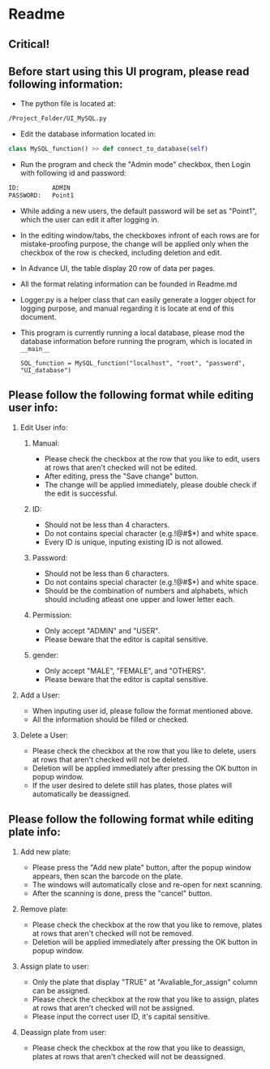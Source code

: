 # Readme

## Critical!

## Before start using this UI program, please read following information:

- The python file is located at:
```bash
/Project_Folder/UI_MySQL.py
```

- Edit the database information located in:
```python
class MySQL_function() >> def connect_to_database(self)
```
- Run the program and check the "Admin mode" checkbox, then Login with following id 
and password:
```bash
ID:         ADMIN
PASSWORD:   Point1 
```
- While adding a new users, the default password will be set as "Point1", which the user can edit it after logging in.

- In the editing window/tabs, the checkboxes infront of each rows are for mistake-proofing purpose, the change will be applied only when the checkbox of the row is checked, including deletion and edit.

- In Advance UI, the table display 20 row of data per pages.

- All the format relating information can be founded in Readme.md

- Logger.py is a helper class that can easily generate a logger object for logging purpose, and manual regarding it is locate at end of this document.

- This program is currently running a local database, please mod the database information before running the program, which is located in `__main__`

     `SQL_function = MySQL_function("localhost", "root", "password", "UI_database")`

## Please follow the following format while editing user info:

1. Edit User info:

   1. Manual: 

        - Please check the checkbox at the row that you like to edit, users at rows that aren't checked will not be edited.
        - After editing, press the "Save change" button.
        - The change will be applied immediately, please double check if the edit is successful. 

    2. ID:

        - Should not be less than 4 characters.
        - Do not contains special character (e.g.!@#$*) and white space.
        - Every ID is unique, inputing existing ID is not allowed.

    3. Password:  

        - Should not be less than 6 characters.
        - Do not contains special character (e.g.!@#$*) and white space.
        - Should be the combination of numbers and alphabets, which should including atleast one upper and lower letter each.
    
    4. Permission: 

        - Only accept "ADMIN" and "USER".
        - Please beware that the editor is capital sensitive.

    5. gender:

        - Only accept "MALE", "FEMALE", and "OTHERS".
        - Please beware that the editor is capital sensitive.

2. Add a User:
    
    - When inputing user id, please follow the format mentioned above.
    - All the information should be filled or checked.

3. Delete a User:
    - Please check the checkbox at the row that you like to delete, users at rows that aren't checked will not be deleted.
    - Deletion will be applied immediately after pressing the OK button in popup window.
    - If the user desired to delete still has plates, those plates will automatically be deassigned.

## Please follow the following format while editing plate info:

1. Add new plate:
    - Please press the "Add new plate" button, after the popup window appears, then scan the barcode on the plate.
    - The windows will automatically close and re-open for next scanning.
    - After the scanning is done, press the "cancel" button.

2. Remove plate:
    - Please check the checkbox at the row that you like to remove, plates at rows that aren't checked will not be removed.
    - Deletion will be applied immediately after pressing the OK button in popup window.

3. Assign plate to user:
    - Only the plate that display "TRUE" at "Avaliable_for_assign" column can be assigned.
    - Please check the checkbox at the row that you like to assign, plates at rows that aren't checked will not be assigned.
    - Please input the correct user ID, it's capital sensitive.

4. Deassign plate from user:
    - Please check the checkbox at the row that you like to deassign, plates at rows that aren't checked will not be deassigned.
        

